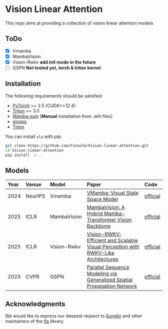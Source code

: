 # Vision Linear Attention

This repo aims at providing a collection of vision linear attention models

## ToDo
- [x] Vmamba 
- [x] MambaVision 
- [x] Vision-Rwkv **add init mode in the future**
- [ ] GSPN **Not tested yet, torch & triton kernel**

## Installation
The following requirements should be satisfied
- [PyTorch](https://pytorch.org/) >= 2.5 (CUDA>=12.4)
- [Triton](https://github.com/openai/triton) >= 3.0
- [Mamba-ssm](https://github.com/state-spaces/mamba) (**Manual** installation from .whl files)
- [einops](https://github.com/arogozhnikov/einops)
- [Timm](https://github.com/huggingface/pytorch-image-models)

You can install `vla` with pip:
```bash
git clone https://github.com/Yiozolm/Vision-linear-attention.git
cd Vision-linear-attention
pip install -e .
```
## Models

| Year | Venue   | Model       | Paper                                                                                                                  | Code                                                 | 
|:-----|:--------|:------------|:-----------------------------------------------------------------------------------------------------------------------|:-----------------------------------------------------| 
| 2024 | NeurIPS | Vmamba      | [VMamba: Visual State Space Model](https://arxiv.org/abs/2401.10166)                                                   | [official](https://github.com/MzeroMiko/VMamba)      | 
| 2025 | ICLR    | MambaVision | [MambaVision: A Hybrid Mamba-Transformer Vision Backbone](https://arxiv.org/abs/2407.08083)                            | [official](https://github.com/NVlabs/MambaVision)    | 
| 2025 | ICLR    | Vision-Rwkv | [Vision-RWKV: Efficient and Scalable Visual Perception with RWKV-Like Architectures](https://arxiv.org/abs/2403.02308) | [official](https://github.com/OpenGVLab/Vision-RWKV) | 
| 2025 | CVPR    | GSPN        | [Parallel Sequence Modeling via Generalized Spatial Propagation Network](https://openaccess.thecvf.com/content/CVPR2025/html/Wang_Parallel_Sequence_Modeling_via_Generalized_Spatial_Propagation_Network_CVPR_2025_paper.html) | [official](https://github.com/NVlabs/GSPN) |

## Acknowledgments
We would like to express our deepest respect to [Songlin](https://github.com/sustcsonglin) and other maintainers of the [fla](https://github.com/fla-org/flash-linear-attention) library.